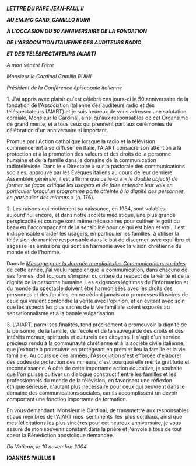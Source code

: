 ***LETTRE DU PAPE JEAN-PAUL II***

***AU EM.MO CARD. CAMILLO RUINI***

***À L'OCCASION DU 50 ANNIVERSAIRE DE LA FONDATION***

***DE L'ASSOCIATION ITALIENNE DES AUDITEURS RADIO***

***ET DES TÉLÉSPECTATEURS (AIART)***

*A mon vénéré Frère*

*Monsieur le Cardinal Camillo RUINI*

*Président de la Conférence épiscopale italienne*

1. J'ai appris avec plaisir qu'est célébré ces jours-ci le 50 anniversaire de la fondation de l'Association italienne des auditeurs radio et des téléspectateurs (AIART) et je suis heureux de vous adresser une salutation cordiale, Monsieur le Cardinal, ainsi qu'aux responsables de cet Organsime de grand mérite, et à tous ceux qui prennent part aux cérémonies de célébration d'un anniversaire si important.

Promue par l'Action catholique lorsque la radio et la télévision commencèrent à se diffuser en Italie, l'AIART consacre son attention à la protection et à la promotion des valeurs et des droits de la personne humaine et de la famille dans le domaine de la communication radiotélévisée. Dans le « Directoire » sur la pastorale des communications sociales, approuvé par les Evêques italiens au cours de leur dernière Assemblée générale, il est affirmé que celle-ci a « *le double objectif de former de façon critique les usagers et de faire entendre leur voix en particulier lorsqu'un programme porte atteinte à la dignité des personnes, en particulier des mineurs* » (n. 176).

2. Les raisons qui motivèrent sa naissance, en 1954, sont valables aujourd'hui encore, et dans notre société médiatique, une plus grande perspicacité et courage sont même nécessaires pour cultiver le goût du beau en l'accompagnant de la sensibilité pour ce qui est bien et vrai. Il est indispensable d'aider les usagers, en particulier les familles, à utiliser la télévision de manière responsable dans le but de discerner avec équilibre et sagesse les émissions qui sont en harmonie avec la vision chrétienne du monde et de l'homme.

Dans le *[Message pour la Journée mondiale des Communications sociales](/content/john-paul-ii/fr/messages/communications/documents/hf_jp-ii_mes_20040124_world-communications-day.html)* de cette année, j'ai voulu rappeler que la communication, dans chacune de ses formes, doit toujours s'inspirer du critère du respect de la vérité et de la dignité de la personne humaine. Les exigences légitimes de l'information et du monde du spectacle doivent être harmonisées avec les droits des personnes et des familles, en ne cédant jamais aux promesses illusoires de ceux qui veulent confondre la vérité avec l'opinion, et en évitant avec soin que les aspects les plus sacrés de la vie familiale soient exposés au sensationnalisme et à la banale vulgarisation.

3. L'AIART, parmi ses finalités, tend précisément à promouvoir la dignité de la personne, de la famille, de l'école et de la sauvegarde des droits et des intérêts moraux, spirituels et culturels des citoyens. Il s'agit d'un service précieux rendu à la communauté chrétienne et à la société civile italienne, que j'exhorte à poursuivre en protégeant en premier lieu la famille et la vie familiale. Au cours de ces années, l'Association s'est efforcée d'élaborer des codes de protection des mineurs, c'est pourquoi elle mérite gratitude et reconnaissance. A côté de cette importante action éducative, je souhaite que l'on puisse cultiver un dialogue constructif entre les familles et les professionnels du monde de la télévision, en favorisant une réflexion éthique sérieuse, d'autant plus nécessaire pour ceux qui oeuvrent dans le domaine des communications sociales, car ils accomplissent un devoir comportant une fonction importante de formation.

En vous demandant, Monsieur le Cardinal, de transmettre aux responsables et aux membres de l'AIART mes  sentiments  les  plus cordiaux, ainsi que mes félicitations les plus sincères pour cet heureux anniversaire, je vous assure de mon souvenir constant dans la prière et j'envoie à tous de tout coeur la Bénédiction apostolique demandée.

*Du Vatican, le 10 novembre 2004*

**IOANNES PAULUS II**